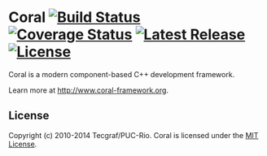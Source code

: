 # Coral [![Build Status](https://travis-ci.org/coral-framework/coral.svg?branch=master)](https://travis-ci.org/coral-framework/coral) [![Coverage Status](https://img.shields.io/coveralls/coral-framework/coral.svg)](https://coveralls.io/r/coral-framework/coral) [![Latest Release](https://img.shields.io/github/release/coral-framework/coral.svg)](https://github.com/coral-framework/coral/releases) [![License](https://img.shields.io/badge/license-MIT-blue.svg)](LICENSE)

Coral is a modern component-based C++ development framework.

Learn more at <http://www.coral-framework.org>.


## License

Copyright (c) 2010-2014 Tecgraf/PUC-Rio.
Coral is licensed under the [MIT License](LICENSE).
